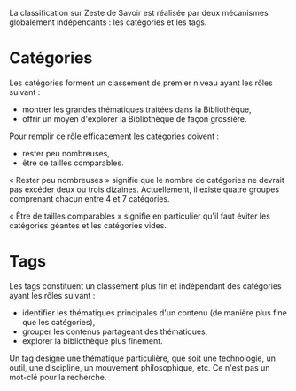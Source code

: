 La classification sur Zeste de Savoir est réalisée par deux mécanismes globalement indépendants : les catégories et les tags.

# Catégories

Les catégories forment un classement de premier niveau ayant les rôles suivant :

* montrer les grandes thématiques traitées dans la Bibliothèque,
* offrir un moyen d'explorer la Bibliothèque de façon grossière.

Pour remplir ce rôle efficacement les catégories doivent :

* rester peu nombreuses,
* être de tailles comparables.

« Rester peu nombreuses » signifie que le nombre de catégories ne devrait pas excéder deux ou trois dizaines. Actuellement, il existe quatre groupes comprenant chacun entre 4 et 7 catégories.

« Être de tailles comparables » signifie en particulier qu'il faut éviter les catégories géantes et les catégories vides.

# Tags

Les tags constituent un classement plus fin et indépendant des catégories ayant les rôles suivant : 

* identifier les thématiques principales d'un contenu (de manière plus fine que les catégories),
* grouper les contenus partageant des thématiques,
* explorer la bibliothèque plus finement.

Un tag désigne une thématique particulière, que soit une technologie, un outil, une discipline, un mouvement philosophique, etc. Ce n'est pas un mot-clé pour la recherche.